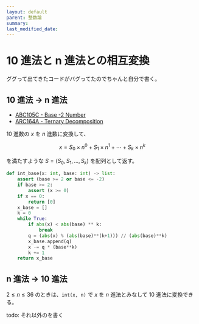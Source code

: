 ```yaml
---
layout: default
parent: 整数論
summary:
last_modified_date:
---
```


# 10 進法と n 進法との相互変換

ググって出てきたコードがバグってたのでちゃんと自分で書く。

## 10 進法 → n 進法

- [ABC105C - Base -2 Number](https://atcoder.jp/contests/abc105/tasks/abc105_c)
- [ARC164A - Ternary Decomposition](https://atcoder.jp/contests/arc164/tasks/arc164_a)

$10$ 進数の $x$ を $n$ 進数に変換して、

$$ x = S_0 \times n^0 + S_1 \times n^1 + \cdots + S_k \times n^k $$

を満たすような $S = (S_0, S_1, \dots,S_k)$ を配列として返す。

```python
def int_base(x: int, base: int) -> list:
    assert (base >= 2 or base <= -2)
    if base >= 2:
        assert (x >= 0)
    if x == 0:
        return [0]
    x_base = []
    k = 0
    while True:
        if abs(x) < abs(base) ** k:
            break
        q = (abs(x) % (abs(base)**(k+1))) // (abs(base)**k)
        x_base.append(q)
        x -= q * (base**k)
        k += 1
    return x_base
```

## n 進法 → 10 進法

$2 \leq n \leq 36$ のときは、`int(x, n)` で $x$ を $n$ 進法とみなして $10$ 進法に変換できる。

todo: それ以外のを書く
